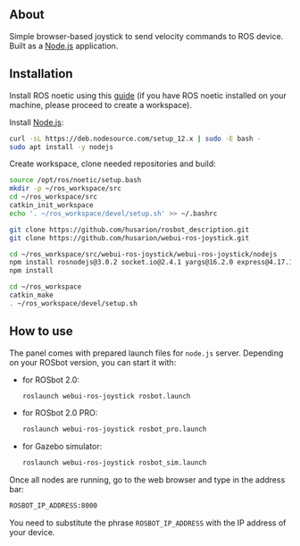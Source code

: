 ## About

Simple browser-based joystick to send velocity commands to ROS device. Built as a [Node.js](https://nodejs.org/) application.

## Installation

Install ROS noetic using this [guide](http://wiki.ros.org/noetic/Installation) (if you have ROS noetic installed on your machine, please proceed to create a workspace).

Install [Node.js](https://nodejs.org/):

```bash
curl -sL https://deb.nodesource.com/setup_12.x | sudo -E bash -
sudo apt install -y nodejs
```

Create workspace, clone needed repositories and build:

```bash
source /opt/ros/noetic/setup.bash
mkdir -p ~/ros_workspace/src
cd ~/ros_workspace/src
catkin_init_workspace 
echo '. ~/ros_workspace/devel/setup.sh' >> ~/.bashrc

git clone https://github.com/husarion/rosbot_description.git
git clone https://github.com/husarion/webui-ros-joystick.git

cd ~/ros_workspace/src/webui-ros-joystick/webui-ros-joystick/nodejs
npm install rosnodejs@3.0.2 socket.io@2.4.1 yargs@16.2.0 express@4.17.1
npm install

cd ~/ros_workspace
catkin_make
. ~/ros_workspace/devel/setup.sh
```

## How to use

The panel comes with prepared launch files for `node.js` server.
Depending on your ROSbot version, you can start it with:

- for ROSbot 2.0:

    ```bash
    roslaunch webui-ros-joystick rosbot.launch
    ```

- for ROSbot 2.0 PRO:

    ```bash
    roslaunch webui-ros-joystick rosbot_pro.launch
    ```

- for Gazebo simulator:

    ```bash
    roslaunch webui-ros-joystick rosbot_sim.launch
    ```

Once all nodes are running, go to the web browser and type in the address bar:

```bash
ROSBOT_IP_ADDRESS:8000
```

You need to substitute the phrase `ROSBOT_IP_ADDRESS` with the IP address of your device.
